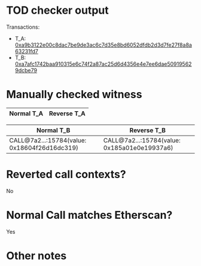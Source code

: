 # TOD checker output

Transactions:
- T_A: [0xa9b3122e00c8dac7be9de3ac6c7d35e8bd6052dfdb2d3d7fe27f8a8a63231fd7](https://etherscan.io/tx/0xa9b3122e00c8dac7be9de3ac6c7d35e8bd6052dfdb2d3d7fe27f8a8a63231fd7)
- T_B: [0xa7afc1742baa910315e6c74f2a87ac25d6d4356e4e7ee6dae509195629dcbe79](https://etherscan.io/tx/0xa7afc1742baa910315e6c74f2a87ac25d6d4356e4e7ee6dae509195629dcbe79)


# Manually checked witness


| Normal T_A    | Reverse T_A   |
|---------------|---------------|

| Normal T_B                                   | Reverse T_B                                  |
|----------------------------------------------|----------------------------------------------|
| CALL@7a2...:15784(value: 0x18604f26d16dc319) | CALL@7a2...:15784(value: 0x185a01e0e19937a6) |


# Reverted call contexts?

No

# Normal Call matches Etherscan?

Yes

# Other notes
